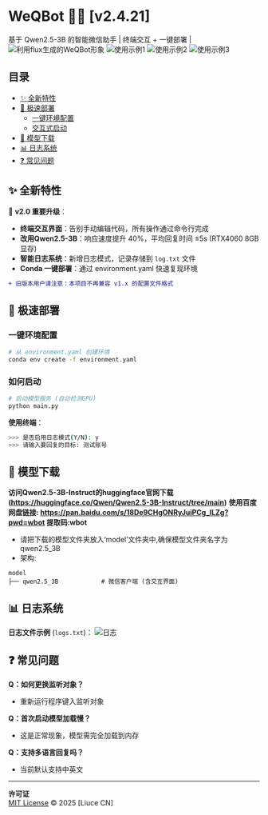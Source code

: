 # WeQBot 🤖💬 [v2.4.21]

基于 Qwen2.5-3B 的智能微信助手 | 终端交互 + 一键部署 |
![利用flux生成的WeQBot形象](./assets/b6335a16f9599034e78775c8505a769.png)
![使用示例1](./assets/862d71a2d22613c141f3b90986fd145.jpg)
![使用示例2](./assets/130dbc06e56bd0044d5f7ac3d3858c5.jpg)
![使用示例3](./assets/5202e4d082075a9fc49831b4afe00af.jpg)

## 目录
- [✨ 全新特性](#-全新特性)
- [🚀 极速部署](#-极速部署)
  - [一键环境配置](#一键环境配置)
  - [交互式启动](#交互式启动)
- [🤖 模型下载](#-模型下载)
- [📊 日志系统](#-日志系统)
- [❓ 常见问题](#-常见问题)

## ✨ 全新特性
🎯 **v2.0 重要升级**：
- **终端交互界面**：告别手动编辑代码，所有操作通过命令行完成
- **改用Qwen2.5-3B**：响应速度提升 40%，平均回复时间 ≤5s (RTX4060 8GB显存)
- **智能日志系统**：新增日志模式，记录存储到 `log.txt` 文件
- **Conda 一键部署**：通过 environment.yaml 快速复现环境

```diff
+ 旧版本用户请注意：本项目不再兼容 v1.x 的配置文件格式
```

## 🚀 极速部署

### 一键环境配置
```bash
# 从 environment.yaml 创建环境
conda env create -f environment.yaml
```

### 如何启动
```bash
# 启动模型服务 (自动检测GPU)
python main.py

```
**使用终端**：
```bash
>>> 是否启用日志模式(Y/N): y
>>> 请输入要回复的目标: 测试账号
```
## 🤖 模型下载
**访问Qwen2.5-3B-Instruct的huggingface官网下载(https://huggingface.co/Qwen/Qwen2.5-3B-Instruct/tree/main)**
**使用百度网盘链接: https://pan.baidu.com/s/18De9CHgONRyJuiPCg_lLZg?pwd=wbot 提取码:wbot**
- 请把下载的模型文件夹放入‘model’文件夹中,确保模型文件夹名字为qwen2.5_3B
- 架构:
```text
model
├── qwen2.5_3B            # 微信客户端 (含交互界面)

```
## 📊 日志系统
**日志文件示例** (`logs.txt`)：
![日志](./assets/b302acce049f27176fb400df38cc1c3.jpg)




## ❓ 常见问题
**Q：如何更换监听对象？**  
- 重新运行程序键入监听对象

**Q：首次启动模型加载慢？**  
- 这是正常现象，模型需完全加载到内存

**Q：支持多语言回复吗？**  
- 当前默认支持中英文

---

**许可证**  
[MIT License](LICENSE) © 2025 [Liuce CN]
